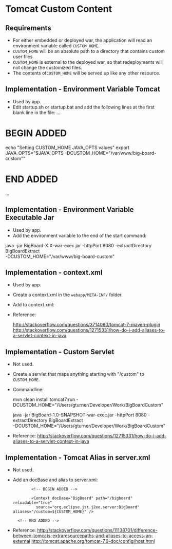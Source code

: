 Tomcat Custom Content
=====================

Requirements
------------

- For either embedded or deployed war, the application will read an environment variable called `CUSTOM_HOME`.
- `CUSTOM_HOME` will be an absolute path to a directory that contains custom user files.
- `CUSTOM_HOME` is external to the deployed war, so that redeployments will not change the customized files.
- The contents of`CUSTOM_HOME` will be served up like any other resource.


Implementation - Environment Variable Tomcat
--------------------------------------------

- Used by app.
- Edit startup.sh or startup.bat and add the following lines at the first blank line in the file:
...
# BEGIN ADDED
echo "Setting CUSTOM_HOME JAVA_OPTS values"
export JAVA_OPTS="$JAVA_OPTS -DCUSTOM_HOME=\"/var/www/big-board-custom\""
# END ADDED
...


Implementation - Environment Variable Executable Jar
----------------------------------------------------

- Used by app.
- Add the environment variable to the end of the start command:

java -jar BigBoard-X.X-war-exec.jar -httpPort 8080 -extractDirectory BigBoardExtract \
 -DCUSTOM_HOME=\"/var/www/big-board-custom\" 



Implementation - context.xml
----------------------------

- Used by app.
- Create a context.xml in the `webapp/META-INF/` folder.
- Add to context.xml:

    <Context aliases="/custom=${CUSTOM_HOME}" ></Context>

- Reference:

    http://stackoverflow.com/questions/3714080/tomcat-7-maven-plugin
    http://stackoverflow.com/questions/12715331/how-do-i-add-aliases-to-a-servlet-context-in-java


Implementation - Custom Servlet
-------------------------------

- Not used.
- Create a servlet that maps anything starting with "/custom" to `CUSTOM_HOME`.

- Commandline:

    mvn clean install tomcat7:run -DCUSTOM_HOME="/Users/gturner/Developer/Work/BigBoardCustom"

    java -jar BigBoard-1.0-SNAPSHOT-war-exec.jar -httpPort 8080 -extractDirectory BigBoardExtract \
     -DCUSTOM_HOME="/Users/gturner/Developer/Work/BigBoardCustom"


- Reference: 
http://stackoverflow.com/questions/12715331/how-do-i-add-aliases-to-a-servlet-context-in-java


Implementation - Tomcat Alias in server.xml
-------------------------------------------

- Not used.
- Add an docBase and alias to server.xml:


			  <!-- BEGIN ADDED -->
			  
			  <Context docBase="BigBoard" path="/bigboard" reloadable="true"
			    source="org.eclipse.jst.j2ee.server:BigBoard" aliases="/custom=${CUSTOM_HOME}" />
			    
        <!-- END ADDED -->

- Reference: 
    http://stackoverflow.com/questions/11138701/difference-between-tomcats-extraresourcepaths-and-aliases-to-access-an-external
    http://tomcat.apache.org/tomcat-7.0-doc/config/host.html

